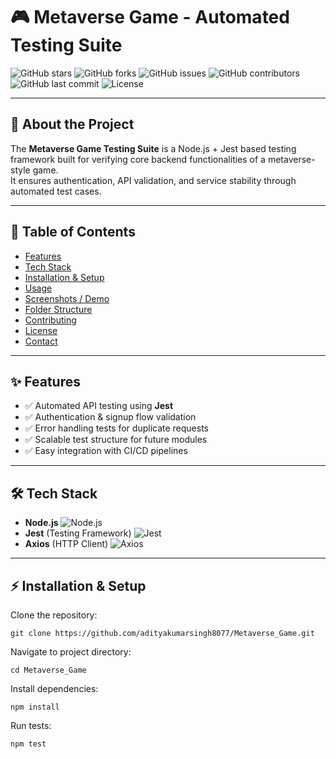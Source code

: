 # 🎮 Metaverse Game - Automated Testing Suite

![GitHub stars](https://img.shields.io/github/stars/adityakumarsingh8077/Metaverse_Game?style=for-the-badge)
![GitHub forks](https://img.shields.io/github/forks/adityakumarsingh8077/Metaverse_Game?style=for-the-badge)
![GitHub issues](https://img.shields.io/github/issues/adityakumarsingh8077/Metaverse_Game?style=for-the-badge)
![GitHub contributors](https://img.shields.io/github/contributors/adityakumarsingh8077/Metaverse_Game?style=for-the-badge)
![GitHub last commit](https://img.shields.io/github/last-commit/adityakumarsingh8077/Metaverse_Game?style=for-the-badge)
![License](https://img.shields.io/github/license/adityakumarsingh8077/Metaverse_Game?style=for-the-badge)

---

## 📖 About the Project
The **Metaverse Game Testing Suite** is a Node.js + Jest based testing framework built for verifying core backend functionalities of a metaverse-style game.  
It ensures authentication, API validation, and service stability through automated test cases.

---

## 📑 Table of Contents
- [Features](#-features)
- [Tech Stack](#-tech-stack)
- [Installation & Setup](#-installation--setup)
- [Usage](#-usage)
- [Screenshots / Demo](#-screenshots--demo)
- [Folder Structure](#-folder-structure)
- [Contributing](#-contributing)
- [License](#-license)
- [Contact](#-contact)

---

## ✨ Features
- ✅ Automated API testing using **Jest**
- ✅ Authentication & signup flow validation
- ✅ Error handling tests for duplicate requests
- ✅ Scalable test structure for future modules
- ✅ Easy integration with CI/CD pipelines

---

## 🛠 Tech Stack
- **Node.js** ![Node.js](https://img.shields.io/badge/Node.js-339933?logo=node.js&logoColor=white)
- **Jest** (Testing Framework) ![Jest](https://img.shields.io/badge/Jest-C21325?logo=jest&logoColor=white)
- **Axios** (HTTP Client) ![Axios](https://img.shields.io/badge/Axios-671ddf?logo=axios&logoColor=white)

---

## ⚡ Installation & Setup

Clone the repository:
```
git clone https://github.com/adityakumarsingh8077/Metaverse_Game.git
```
Navigate to project directory:
```
cd Metaverse_Game
```
Install dependencies:
```
npm install
```
Run tests:
```
npm test
```
